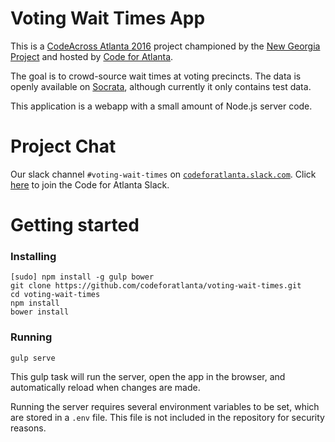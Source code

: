 # Voting Wait Times App

This is a [CodeAcross Atlanta 2016](https://nvite.com/CodeAcross/b1aa) project championed by the [New Georgia Project](http://newgeorgiaproject.org/) and hosted by [Code for Atlanta](http://www.codeforatlanta.org/). 

The goal is to crowd-source wait times at voting precincts. The data is openly available on [Socrata](https://brigades.opendatanetwork.com/OPEN-DATA-SHARING-PLATFORM/Voting-Wait-Times/ikiz-kvvr), although currently it only contains test data.

This application is a webapp with a small amount of Node.js server code.

# Project Chat

Our slack channel `#voting-wait-times` on [`codeforatlanta.slack.com`](https://codeforatlanta.slack.com).
Click [here](https://slack.codeforatlanta.org) to join the Code for Atlanta Slack.

# Getting started

### Installing

    [sudo] npm install -g gulp bower
    git clone https://github.com/codeforatlanta/voting-wait-times.git
    cd voting-wait-times
    npm install
    bower install

### Running

    gulp serve

This gulp task will run the server, open the app in the browser, and automatically reload when changes are made.

Running the server requires several environment variables to be set, which are stored in a `.env` file. This file
is not included in the repository for security reasons. 